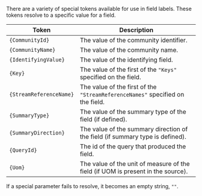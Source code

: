 There are a variety of special tokens available for use in field labels. These tokens resolve to a specific value for a field.

| Token | Description |
|--|--|
| `{CommunityId}` | The value of the community identifier. |
| `{CommunityName}` | The value of the community name. |
| `{IdentifyingValue}` | The value of the identifying field. |
| `{Key}` | The value of the first of the `"Keys"` specified on the field. |
| `{StreamReferenceName}` | The value of the first of the `"StreamReferenceNames"` specified on the field. |
| `{SummaryType}` | The value of the summary type of the field (if defined). |
| `{SummaryDirection}` | The value of the summary direction of the field (if summary type is defined). |
| `{QueryId}` | The id of the query that produced the field. |
| `{Uom}` | The value of the unit of measure of the field (if UOM is present in the source). |

If a special parameter fails to resolve, it becomes an empty string, `""`.